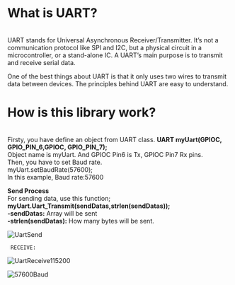 
# What is UART?
<br />UART stands for Universal Asynchronous Receiver/Transmitter. It’s not a communication protocol like SPI and I2C, but a physical circuit in a microcontroller, or a stand-alone IC. A UART’s main purpose is to transmit and receive serial data.

One of the best things about UART is that it only uses two wires to transmit data between devices. The principles behind UART are easy to understand.

# How is this library work?

<br />Firsty, you have define an object from UART class.
**UART myUart(GPIOC, GPIO_PIN_6,GPIOC, GPIO_PIN_7);**
<br />  Object name is myUart. And GPIOC Pin6 is Tx, GPIOC Pin7 Rx pins.
<br />  Then, you have to set Baud rate.
<br />  myUart.setBaudRate(57600);
<br /> In this example, Baud rate:57600

**Send Process**
<br /> For sending data, use this function;
<br /> **myUart.Uart_Transmit(sendDatas,strlen(sendDatas));**
<br />  **-sendDatas:** Array will be sent
<br />  **-strlen(sendDatas):** How many bytes will be sent.
  
![UartSend](https://user-images.githubusercontent.com/34924065/136582927-659c3d04-9e4b-4d55-a816-22394356abaf.JPG)


     
     RECEIVE:
     
 ![UartReceive115200](https://user-images.githubusercontent.com/34924065/136582985-4ef3754e-f358-4980-ba2b-44cbe09b9300.JPG)
 
 
    
![57600Baud](https://user-images.githubusercontent.com/34924065/136583027-20c60148-2063-414c-b192-4a7894470a0c.JPG)
     



     
